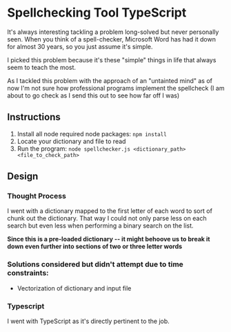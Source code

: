 # Spellchecking Tool TypeScript

It's always interesting tackling a problem long-solved but never personally seen. When you think of a spell-checker, Microsoft Word has had it down for almost 30 years, so you just assume it's simple.

I picked this problem because it's these "simple" things in life that always seem to teach the most.

As I tackled this problem with the approach of an "untainted mind" as of now I'm not sure how professional programs implement the spellcheck (I am about to go check as I send this out to see how far off I was)

## Instructions

1. Install all node required node packages: `npm install`
2. Locate your dictionary and file to read
3. Run the program: `node spellchecker.js <dictionary_path> <file_to_check_path>`

## Design

### Thought Process

I went with a dictionary mapped to the first letter of each word to sort of chunk out the dictionary. That way I could not only parse less on each search but even less when performing a binary search on the list.

**Since this is a pre-loaded dictionary -- it might behoove us to break it down even further into sections of two or three letter words**

### Solutions considered but didn't attempt due to time constraints:

- Vectorization of dictionary and input file

### Typescript

I went with TypeScript as it's directly pertinent to the job.
